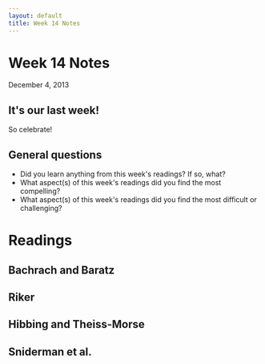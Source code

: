 ```yaml
---
layout: default
title: Week 14 Notes
---
```


# Week 14 Notes #
December 4, 2013

## It's our last week! ##

So celebrate!

## General questions ##
* Did you learn anything from this week's readings? If so, what?
* What aspect(s) of this week's readings did you find the most compelling?
* What aspect(s) of this week's readings did you find the most difficult or challenging?


# Readings #

## Bachrach and Baratz ##


## Riker ##


## Hibbing and Theiss-Morse ##


## Sniderman et al. ##
